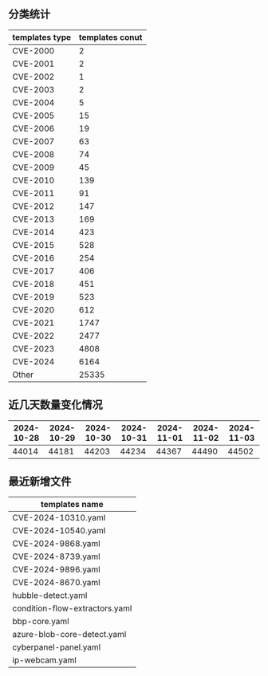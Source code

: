 ## 分类统计
| templates type | templates conut | 
| --- | --- |
| CVE-2000 | 2 |
| CVE-2001 | 2 |
| CVE-2002 | 1 |
| CVE-2003 | 2 |
| CVE-2004 | 5 |
| CVE-2005 | 15 |
| CVE-2006 | 19 |
| CVE-2007 | 63 |
| CVE-2008 | 74 |
| CVE-2009 | 45 |
| CVE-2010 | 139 |
| CVE-2011 | 91 |
| CVE-2012 | 147 |
| CVE-2013 | 169 |
| CVE-2014 | 423 |
| CVE-2015 | 528 |
| CVE-2016 | 254 |
| CVE-2017 | 406 |
| CVE-2018 | 451 |
| CVE-2019 | 523 |
| CVE-2020 | 612 |
| CVE-2021 | 1747 |
| CVE-2022 | 2477 |
| CVE-2023 | 4808 |
| CVE-2024 | 6164 |
| Other | 25335 |
## 近几天数量变化情况
|2024-10-28 | 2024-10-29 | 2024-10-30 | 2024-10-31 | 2024-11-01 | 2024-11-02 | 2024-11-03|
|--- | ------ | ------ | ------ | ------ | ------ | ---|
|44014 | 44181 | 44203 | 44234 | 44367 | 44490 | 44502|
## 最近新增文件
| templates name | 
| --- |
| CVE-2024-10310.yaml |
| CVE-2024-10540.yaml |
| CVE-2024-9868.yaml |
| CVE-2024-8739.yaml |
| CVE-2024-9896.yaml |
| CVE-2024-8670.yaml |
| hubble-detect.yaml |
| condition-flow-extractors.yaml |
| bbp-core.yaml |
| azure-blob-core-detect.yaml |
| cyberpanel-panel.yaml |
| ip-webcam.yaml |
